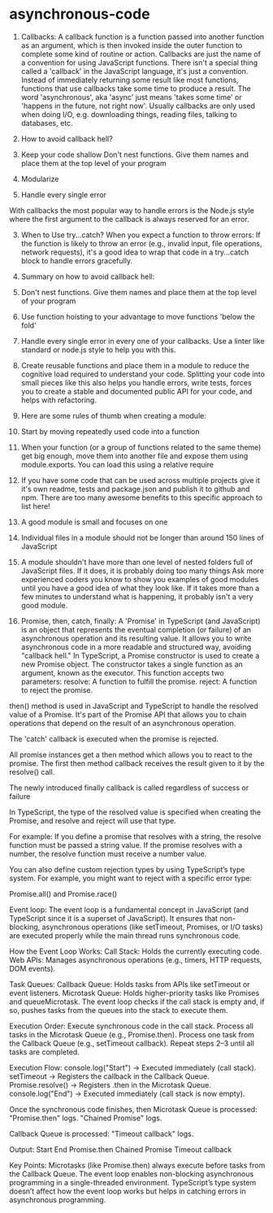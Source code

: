 # asynchronous-code

1. Callbacks:
  A callback function is a function passed into another function as an argument, which is then invoked inside the outer function to complete some kind of routine or action.
  Callbacks are just the name of a convention for using JavaScript functions. There isn't a special thing called a 'callback' in the JavaScript language, it's just a convention. Instead of immediately returning some result like most functions, functions that use callbacks take some time to produce a result. The word 'asynchronous', aka 'async' just means 'takes some time' or 'happens in the future, not right now'. Usually callbacks are only used when doing I/O, e.g. downloading things, reading files, talking to databases, etc.

2. How to avoid callback hell?
  1. Keep your code shallow
    Don't nest functions. Give them names and place them at the top level of your program
  2. Modularize
  3. Handle every single error

  With callbacks the most popular way to handle errors is the Node.js style where the first argument to the callback is always reserved for an error.
  <!-- var fs = require('fs')

  fs.readFile('/Does/not/exist', handleFile)

  function handleFile (error, file) {
    if (error) return console.error('Uhoh, there was an error', error)
    // otherwise, continue on and use `file` in your code
  } -->

3. When to Use try...catch?
  When you expect a function to throw errors: If the function is likely to throw an error (e.g., invalid input, file operations, network requests), it's a good idea to wrap that code in a try...catch block to handle errors gracefully.
  <!-- function parseJSON(str) {
    try {
        return JSON.parse(str);
    } catch (error) {
        console.error("Invalid JSON:", error.message);
        return null;
    }
  } -->

4. Summary on how to avoid callback hell:
  1. Don't nest functions. Give them names and place them at the top level of your program
  2. Use function hoisting to your advantage to move functions 'below the fold'
  3. Handle every single error in every one of your callbacks. Use a linter like standard or node.js style to help you with this.
  4. Create reusable functions and place them in a module to reduce the cognitive load required to understand your code. Splitting your code into small pieces like this also helps you handle errors, write tests, forces you to create a stable and documented public API for your code, and helps with refactoring.

4. Here are some rules of thumb when creating a module:

  1. Start by moving repeatedly used code into a function

  2. When your function (or a group of functions related to the same theme) get  big enough, move them into another file and expose them using module.exports. You can load this using a relative require

  3. If you have some code that can be used across multiple projects give it it's own readme, tests and package.json and publish it to github and npm. There are too many awesome benefits to this specific approach to list here!

  4. A good module is small and focuses on one 
  
  5. Individual files in a module should not be longer than around 150 lines of JavaScript

  6. A module shouldn't have more than one level of nested folders full of 
  JavaScript files. If it does, it is probably doing too many things
  Ask more experienced coders you know to show you examples of good modules until you have a good idea of what they look like. If it takes more than a few minutes to understand what is happening, it probably isn't a very good module.

5. Promise, then, catch, finally:
  A 'Promise' in TypeScript (and JavaScript) is an object that represents the eventual completion (or failure) of an asynchronous operation and its resulting value. It allows you to write asynchronous code in a more readable and structured way, avoiding "callback hell."
  In TypeScript, a Promise constructor is used to create a new Promise object. The constructor takes a single function as an argument, known as the executor. This function accepts two parameters:
  resolve: A function to fulfill the promise.
  reject: A function to reject the promise.

  then() method is used in JavaScript and TypeScript to handle the resolved value of a Promise. It's part of the Promise API that allows you to chain operations that depend on the result of an asynchronous operation.

  The 'catch' callback is executed when the promise is rejected.

  All promise instances get a then method which allows you to react to the promise.  The first then method callback receives the result given to it by the resolve() call.

  The newly introduced finally callback is called regardless of success or failure

  In TypeScript, the type of the resolved value is specified when creating the Promise, and resolve and reject will use that type.

  For example:
  If you define a promise that resolves with a string, the resolve function must be passed a string value.
  If the promise resolves with a number, the resolve function must receive a number value.
  <!-- const stringPromise = new Promise<string>((resolve, reject) => {
    resolve("Hello, world!"); // Must resolve with a string
  });

  const numberPromise = new Promise<number>((resolve, reject) => {
      resolve(42); // Must resolve with a number
  }); -->

  You can also define custom rejection types by using TypeScript’s type system. For example, you might want to reject with a specific error type:
  <!-- interface CustomError {
    code: number;
    message: string;
  }

  const myPromise = new Promise<void>((resolve, reject) => {
      const error: CustomError = { code: 500, message: "Internal server error" };
      reject(error); // Rejecting with a custom error type
  });

  myPromise.catch((error: CustomError) => {
      console.log(error.code, error.message); // 500 Internal server error
  }); -->

Promise.all() and Promise.race()

Event loop:
  The event loop is a fundamental concept in JavaScript (and TypeScript since it is a superset of JavaScript). It ensures that non-blocking, asynchronous operations (like setTimeout, Promises, or I/O tasks) are executed properly while the main thread runs synchronous code.

  How the Event Loop Works:
    Call Stack: Holds the currently executing code.
    Web APIs: Manages asynchronous operations (e.g., timers, HTTP requests, DOM events).

  Task Queues:
    Callback Queue: Holds tasks from APIs like setTimeout or event listeners.
    Microtask Queue: Holds higher-priority tasks like Promises and queueMicrotask.
    The event loop checks if the call stack is empty and, if so, pushes tasks from the queues into the stack to execute them.

  Execution Order:
    Execute synchronous code in the call stack.
    Process all tasks in the Microtask Queue (e.g., Promise.then).
    Process one task from the Callback Queue (e.g., setTimeout callback).
    Repeat steps 2–3 until all tasks are completed.
  <!-- console.log("Start");

  setTimeout(() => {
      console.log("Timeout callback");
  }, 0);

  Promise.resolve()
      .then(() => {
          console.log("Promise.then");
      })
      .then(() => {
          console.log("Chained Promise");
      });

  console.log("End"); -->

  Execution Flow:
    console.log("Start") → Executed immediately (call stack).
    setTimeout → Registers the callback in the Callback Queue.
    Promise.resolve() → Registers .then in the Microtask Queue.
    console.log("End") → Executed immediately (call stack is now empty).

  Once the synchronous code finishes, then Microtask Queue is processed:
    "Promise.then" logs.
    "Chained Promise" logs.

  Callback Queue is processed:
    "Timeout callback" logs.

  Output:
    Start
    End
    Promise.then
    Chained Promise
    Timeout callback

  Key Points:
    Microtasks (like Promise.then) always execute before tasks from the Callback Queue.
    The event loop enables non-blocking asynchronous programming in a single-threaded environment.
    TypeScript’s type system doesn’t affect how the event loop works but helps in catching errors in asynchronous programming.

